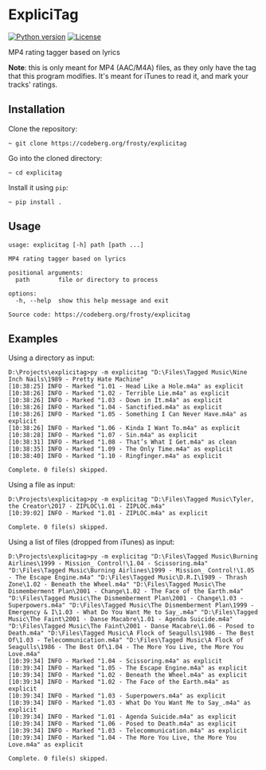 # ExpliciTag

[![Python version](https://img.shields.io/badge/python-3.11%2B-blue.svg)](https://pypi.python.org/pypi/config-formatter) [![License](https://img.shields.io/github/license/delgan/config-formatter.svg)](https://codeberg.org/frosty/explicitag/src/branch/master/LICENSE)

MP4 rating tagger based on lyrics

**Note**: this is only meant for MP4 (AAC/M4A) files, as they only have the tag that this program modifies. It's meant for iTunes to read it, and mark your tracks' ratings.

## Installation

Clone the repository:
```shell
~ git clone https://codeberg.org/frosty/explicitag
```

Go into the cloned directory:
```shell
~ cd explicitag
```

Install it using `pip`:
```shell
~ pip install .
```

## Usage

```shell
usage: explicitag [-h] path [path ...]

MP4 rating tagger based on lyrics

positional arguments:
  path        file or directory to process

options:
  -h, --help  show this help message and exit

Source code: https://codeberg.org/frosty/explicitag
```

## Examples

Using a directory as input:
```shell
D:\Projects\explicitag>py -m explicitag "D:\Files\Tagged Music\Nine Inch Nails\1989 - Pretty Hate Machine"
[10:38:25] INFO - Marked "1.01 - Head Like a Hole.m4a" as explicit
[10:38:26] INFO - Marked "1.02 - Terrible Lie.m4a" as explicit
[10:38:26] INFO - Marked "1.03 - Down in It.m4a" as explicit
[10:38:26] INFO - Marked "1.04 - Sanctified.m4a" as explicit
[10:38:26] INFO - Marked "1.05 - Something I Can Never Have.m4a" as explicit
[10:38:26] INFO - Marked "1.06 - Kinda I Want To.m4a" as explicit
[10:38:28] INFO - Marked "1.07 - Sin.m4a" as explicit
[10:38:31] INFO - Marked "1.08 - That’s What I Get.m4a" as clean
[10:38:35] INFO - Marked "1.09 - The Only Time.m4a" as explicit
[10:38:40] INFO - Marked "1.10 - Ringfinger.m4a" as explicit

Complete. 0 file(s) skipped.
```

Using a file as input:
```shell
D:\Projects\explicitag>py -m explicitag "D:\Files\Tagged Music\Tyler, the Creator\2017 - ZIPLOC\1.01 - ZIPLOC.m4a"
[10:39:02] INFO - Marked "1.01 - ZIPLOC.m4a" as explicit

Complete. 0 file(s) skipped.
```

Using a list of files (dropped from iTunes) as input:
```shell
D:\Projects\explicitag>py -m explicitag "D:\Files\Tagged Music\Burning Airlines\1999 - Mission_ Control!\1.04 - Scissoring.m4a" "D:\Files\Tagged Music\Burning Airlines\1999 - Mission_ Control!\1.05 - The Escape Engine.m4a" "D:\Files\Tagged Music\D.R.I\1989 - Thrash Zone\1.02 - Beneath the Wheel.m4a" "D:\Files\Tagged Music\The Dismemberment Plan\2001 - Change\1.02 - The Face of the Earth.m4a" "D:\Files\Tagged Music\The Dismemberment Plan\2001 - Change\1.03 - Superpowers.m4a" "D:\Files\Tagged Music\The Dismemberment Plan\1999 - Emergency & I\1.03 - What Do You Want Me to Say_.m4a" "D:\Files\Tagged Music\The Faint\2001 - Danse Macabre\1.01 - Agenda Suicide.m4a" "D:\Files\Tagged Music\The Faint\2001 - Danse Macabre\1.06 - Posed to Death.m4a" "D:\Files\Tagged Music\A Flock of Seagulls\1986 - The Best Of\1.03 - Telecommunication.m4a" "D:\Files\Tagged Music\A Flock of Seagulls\1986 - The Best Of\1.04 - The More You Live, the More You Love.m4a"
[10:39:34] INFO - Marked "1.04 - Scissoring.m4a" as explicit
[10:39:34] INFO - Marked "1.05 - The Escape Engine.m4a" as explicit
[10:39:34] INFO - Marked "1.02 - Beneath the Wheel.m4a" as explicit
[10:39:34] INFO - Marked "1.02 - The Face of the Earth.m4a" as explicit
[10:39:34] INFO - Marked "1.03 - Superpowers.m4a" as explicit
[10:39:34] INFO - Marked "1.03 - What Do You Want Me to Say_.m4a" as explicit
[10:39:34] INFO - Marked "1.01 - Agenda Suicide.m4a" as explicit
[10:39:34] INFO - Marked "1.06 - Posed to Death.m4a" as explicit
[10:39:34] INFO - Marked "1.03 - Telecommunication.m4a" as explicit
[10:39:34] INFO - Marked "1.04 - The More You Live, the More You Love.m4a" as explicit

Complete. 0 file(s) skipped.
```